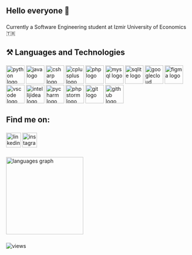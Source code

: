 <h2 align="left">Hello everyone 👋</h2>

###

<p align="left">Currently a Software Engineering student at Izmir University of Economics 🇹🇷</p>

###

<h2 align="left">⚒️ Languages and Technologies</h2>

###

<div align="left">
  <img src="https://skillicons.dev/icons?i=py" height="50" alt="python logo"  />
  <img src="https://skillicons.dev/icons?i=java" height="50" alt="java logo"  />
  <img src="https://skillicons.dev/icons?i=cs" height="50" alt="csharp logo"  />
  <img src="https://skillicons.dev/icons?i=cpp" height="50" alt="cplusplus logo"  />
  <img src="https://skillicons.dev/icons?i=php" height="50" alt="php logo"  />
  <img src="https://skillicons.dev/icons?i=mysql" height="50" alt="mysql logo"   />
  <img src="https://skillicons.dev/icons?i=sqlite" height="50" alt="sqlite logo"  />
  <img src="https://skillicons.dev/icons?i=gcp" height="50" alt="googlecloud logo"  />
  <img src="https://skillicons.dev/icons?i=figma" height="50" alt="figma logo"  />
  <img src="https://skillicons.dev/icons?i=vscode" height="50" alt="vscode logo"  />
  <img src="https://skillicons.dev/icons?i=idea" height="50" alt="intellijidea logo"  />
  <img src="https://skillicons.dev/icons?i=pycharm" height="50" alt="pycharm logo"  />
  <img src="https://skillicons.dev/icons?i=phpstorm" height="50" alt="phpstorm logo"  />
  <img src="https://skillicons.dev/icons?i=git" height="50" alt="git logo"  />
  <img src="https://skillicons.dev/icons?i=github" height="50" alt="github logo"  />
</div>

###
</div>

###

<h2 align="left">Find me on: </h2>

###

<div align="left">
  <img src="https://skillicons.dev/icons?i=linkedin" height="40" alt="linkedin logo"  />
  <img src="https://skillicons.dev/icons?i=instagram" height="40" alt="instagram logo"  />
</div>

###

<div align="left">
  <img src="https://github-readme-stats.vercel.app/api/top-langs?username=kerimkarakan&locale=en&hide_title=false&layout=compact&card_width=350&langs_count=12&theme=highcontrast&hide_border=false&order=2" height="210" alt="languages graph"  />
</div>

###

<div align="left">
  <img src="https://komarev.com/ghpvc/?username=kerimkarakan&label=Views&color=lightgrey&style=flat" alt="views"/>
</div>

###
